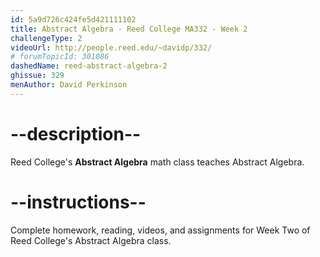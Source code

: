```yaml
---
id: 5a9d726c424fe5d421111102
title: Abstract Algebra - Reed College MA332 - Week 2
challengeType: 2
videoUrl: http://people.reed.edu/~davidp/332/
# forumTopicId: 301086
dashedName: reed-abstract-algebra-2
ghissue: 329
menAuthor: David Perkinson
---
```


# --description--

Reed College's __Abstract Algebra__ math class teaches Abstract Algebra.

# --instructions--

Complete homework, reading, videos, and assignments for Week Two of Reed College's Abstract Algebra class.